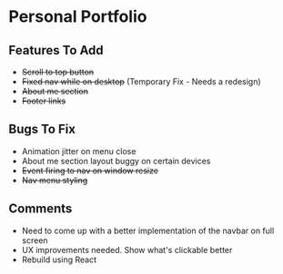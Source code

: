 # Personal Portfolio

## Features To Add

- ~~Scroll to top button~~
- ~~Fixed nav while on desktop~~ (Temporary Fix - Needs a redesign)
- ~~About me section~~
- ~~Footer links~~

## Bugs To Fix

- Animation jitter on menu close
- About me section layout buggy on certain devices
- ~~Event firing to nav on window resize~~
- ~~Nav menu styling~~

## Comments

- Need to come up with a better implementation of the navbar on full screen
- UX improvements needed. Show what's clickable better
- Rebuild using React